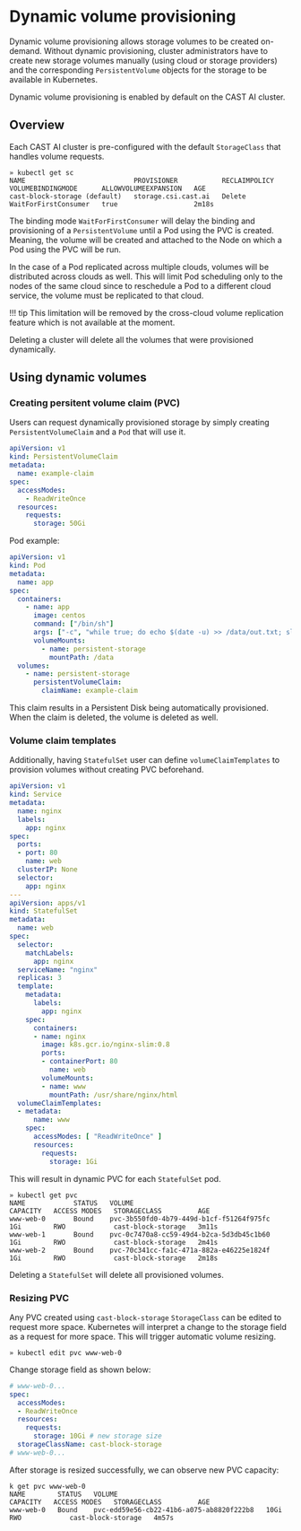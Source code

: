 # Dynamic volume provisioning

Dynamic volume provisioning allows storage volumes to be created on-demand.
Without dynamic provisioning, cluster administrators have to create new storage volumes manually (using cloud or storage
providers) and the corresponding `PersistentVolume` objects for the storage to be available in Kubernetes.

Dynamic volume provisioning is enabled by default on the CAST AI cluster.

## Overview

Each CAST AI cluster is pre-configured with the default `StorageClass` that handles volume requests.

```shell
» kubectl get sc
NAME                           PROVISIONER           RECLAIMPOLICY   VOLUMEBINDINGMODE      ALLOWVOLUMEEXPANSION   AGE
cast-block-storage (default)   storage.csi.cast.ai   Delete          WaitForFirstConsumer   true                   2m18s
```

The binding mode `WaitForFirstConsumer` will delay the binding and provisioning of a `PersistentVolume` until a Pod
using the PVC is created. Meaning, the volume will be created and attached to the Node on which a Pod using the PVC will
be run.

In the case of a Pod replicated across multiple clouds, volumes will be distributed across clouds as well.
This will limit Pod scheduling only to the nodes of the same cloud since to reschedule a Pod to a different cloud
service, the volume must be replicated to that cloud.

!!! tip
    This limitation will be removed by the cross-cloud volume replication feature which is not available at the moment.

Deleting a cluster will delete all the volumes that were provisioned dynamically.

## Using dynamic volumes

### Creating persitent volume claim (PVC)

Users can request dynamically provisioned storage by simply creating `PersistentVolumeClaim` and a `Pod` that will
use it.

```yaml
apiVersion: v1
kind: PersistentVolumeClaim
metadata:
  name: example-claim
spec:
  accessModes:
    - ReadWriteOnce
  resources:
    requests:
      storage: 50Gi

```

Pod example:

```yaml
apiVersion: v1
kind: Pod
metadata:
  name: app
spec:
  containers:
    - name: app
      image: centos
      command: ["/bin/sh"]
      args: ["-c", "while true; do echo $(date -u) >> /data/out.txt; sleep 5; done"]
      volumeMounts:
        - name: persistent-storage
          mountPath: /data
  volumes:
    - name: persistent-storage
      persistentVolumeClaim:
        claimName: example-claim
```

This claim results in a Persistent Disk being automatically provisioned. When the claim is deleted, the volume is
deleted as well.

### Volume claim templates

Additionally, having `StatefulSet` user can define `volumeClaimTemplates` to provision volumes without creating PVC
beforehand.

```yaml
apiVersion: v1
kind: Service
metadata:
  name: nginx
  labels:
    app: nginx
spec:
  ports:
  - port: 80
    name: web
  clusterIP: None
  selector:
    app: nginx
---
apiVersion: apps/v1
kind: StatefulSet
metadata:
  name: web
spec:
  selector:
    matchLabels:
      app: nginx
  serviceName: "nginx"
  replicas: 3
  template:
    metadata:
      labels:
        app: nginx
    spec:
      containers:
      - name: nginx
        image: k8s.gcr.io/nginx-slim:0.8
        ports:
        - containerPort: 80
          name: web
        volumeMounts:
        - name: www
          mountPath: /usr/share/nginx/html
  volumeClaimTemplates:
  - metadata:
      name: www
    spec:
      accessModes: [ "ReadWriteOnce" ]
      resources:
        requests:
          storage: 1Gi
```

This will result in dynamic PVC for each `StatefulSet` pod.

```shell
» kubectl get pvc
NAME            STATUS   VOLUME                                     CAPACITY   ACCESS MODES   STORAGECLASS         AGE
www-web-0       Bound    pvc-3b550fd0-4b79-449d-b1cf-f51264f975fc   1Gi        RWO            cast-block-storage   3m11s
www-web-1       Bound    pvc-0c7470a8-cc59-49d4-b2ca-5d3db45c1b60   1Gi        RWO            cast-block-storage   2m41s
www-web-2       Bound    pvc-70c341cc-fa1c-471a-882a-e46225e1824f   1Gi        RWO            cast-block-storage   2m18s
```

Deleting a `StatefulSet` will delete all provisioned volumes.

### Resizing PVC

Any PVC created using `cast-block-storage` `StorageClass` can be edited to request more space.
Kubernetes will interpret a change to the storage field as a request for more space. This will trigger automatic volume
resizing.

```shell
» kubectl edit pvc www-web-0
```

Change storage field as shown below:

```yaml
# www-web-0...
spec:
  accessModes:
  - ReadWriteOnce
  resources:
    requests:
      storage: 10Gi # new storage size
  storageClassName: cast-block-storage
# www-web-0...
```

After storage is resized successfully, we can observe new PVC capacity:

```shell
k get pvc www-web-0
NAME        STATUS   VOLUME                                     CAPACITY   ACCESS MODES   STORAGECLASS         AGE
www-web-0   Bound    pvc-edd59e56-cb22-41b6-a075-ab8820f222b8   10Gi       RWO            cast-block-storage   4m57s
```
